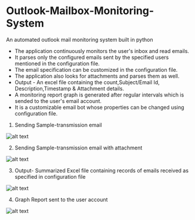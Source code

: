 # Outlook-Mailbox-Monitoring-System
An automated outlook mail monitoring system built in python
- The application continuously monitors the user's inbox and read emails.
- It parses only the configured emails sent by the specified users mentioned in the configuration file.
- The email specification can be customized in the configuration file.
- The application also looks for attachments and parses them as well.
- Output - An excel file containing the count,Subject/Email Id, Description,Timestamp & Attachment details.
- A monitoring report graph is generated after regular intervals which is sended to the user's email account.
- It is a customizable email bot whose properties can be changed using configuration file.

1. Sending Sample-transmission email

![alt text](https://user-images.githubusercontent.com/26934447/57192971-0a2a6f80-6f54-11e9-8455-3acee83e3501.PNG)

2. Sending Sample-transmission email with attachment

![alt text](https://user-images.githubusercontent.com/26934447/57192974-0e568d00-6f54-11e9-8044-a4d71d47e047.PNG)

3. Output- Summarized Excel file containing records of emails received as specified in configuration file

![alt text](https://user-images.githubusercontent.com/26934447/57192980-131b4100-6f54-11e9-8214-ebde1c21620c.PNG)

4. Graph Report sent to the user account

![alt text](https://user-images.githubusercontent.com/26934447/57192981-157d9b00-6f54-11e9-8032-998506b8ba0b.PNG)


